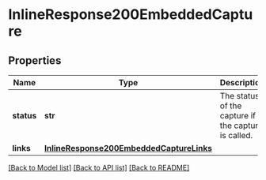 # InlineResponse200EmbeddedCapture

## Properties
Name | Type | Description | Notes
------------ | ------------- | ------------- | -------------
**status** | **str** | The status of the capture if the capture is called.  | [optional] 
**links** | [**InlineResponse200EmbeddedCaptureLinks**](InlineResponse200EmbeddedCaptureLinks.md) |  | [optional] 

[[Back to Model list]](../README.md#documentation-for-models) [[Back to API list]](../README.md#documentation-for-api-endpoints) [[Back to README]](../README.md)


